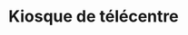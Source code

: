 ---
title: "Kiosque de télécentre"
url: /nzerekore/kiosque-de-telecentre/
shop: téléphone portable
---